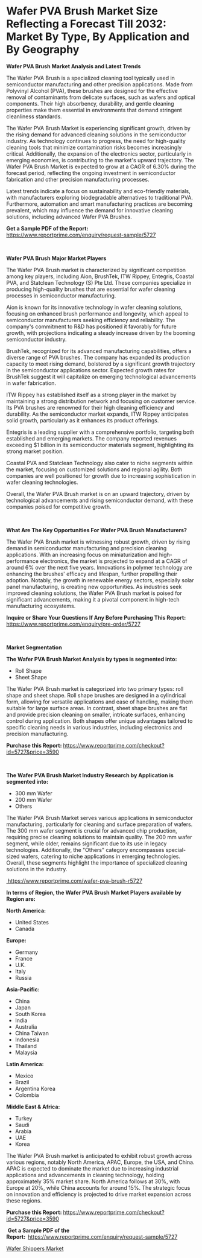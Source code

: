 <p><h1>Wafer PVA Brush Market Size Reflecting a Forecast Till 2032: Market By Type, By Application and By Geography</h1></p><p><strong>Wafer PVA Brush Market Analysis and Latest Trends</strong></p>
<p><p>The Wafer PVA Brush is a specialized cleaning tool typically used in semiconductor manufacturing and other precision applications. Made from Polyvinyl Alcohol (PVA), these brushes are designed for the effective removal of contaminants from delicate surfaces, such as wafers and optical components. Their high absorbency, durability, and gentle cleaning properties make them essential in environments that demand stringent cleanliness standards.</p><p>The Wafer PVA Brush Market is experiencing significant growth, driven by the rising demand for advanced cleaning solutions in the semiconductor industry. As technology continues to progress, the need for high-quality cleaning tools that minimize contamination risks becomes increasingly critical. Additionally, the expansion of the electronics sector, particularly in emerging economies, is contributing to the market's upward trajectory. The Wafer PVA Brush Market is expected to grow at a CAGR of 6.30% during the forecast period, reflecting the ongoing investment in semiconductor fabrication and other precision manufacturing processes.</p><p>Latest trends indicate a focus on sustainability and eco-friendly materials, with manufacturers exploring biodegradable alternatives to traditional PVA. Furthermore, automation and smart manufacturing practices are becoming prevalent, which may influence the demand for innovative cleaning solutions, including advanced Wafer PVA Brushes.</p></p>
<p><strong>Get a Sample PDF of the Report:&nbsp;</strong> <a href="https://www.reportprime.com/enquiry/request-sample/5727?utm_campaign=2626&utm_medium=2&utm_source=Github&utm_content=ia&utm_term=19032025&utm_id=wafer-pva-brush">https://www.reportprime.com/enquiry/request-sample/5727</a></p>
<p>&nbsp;</p>
<p><strong>Wafer PVA Brush Major Market Players</strong></p>
<p><p>The Wafer PVA Brush market is characterized by significant competition among key players, including Aion, BrushTek, ITW Rippey, Entegris, Coastal PVA, and Statclean Technology (S) Pte Ltd. These companies specialize in producing high-quality brushes that are essential for wafer cleaning processes in semiconductor manufacturing.</p><p>Aion is known for its innovative technology in wafer cleaning solutions, focusing on enhanced brush performance and longevity, which appeal to semiconductor manufacturers seeking efficiency and reliability. The company's commitment to R&D has positioned it favorably for future growth, with projections indicating a steady increase driven by the booming semiconductor industry.</p><p>BrushTek, recognized for its advanced manufacturing capabilities, offers a diverse range of PVA brushes. The company has expanded its production capacity to meet rising demand, bolstered by a significant growth trajectory in the semiconductor applications sector. Expected growth rates for BrushTek suggest it will capitalize on emerging technological advancements in wafer fabrication.</p><p>ITW Rippey has established itself as a strong player in the market by maintaining a strong distribution network and focusing on customer service. Its PVA brushes are renowned for their high cleaning efficiency and durability. As the semiconductor market expands, ITW Rippey anticipates solid growth, particularly as it enhances its product offerings.</p><p>Entegris is a leading supplier with a comprehensive portfolio, targeting both established and emerging markets. The company reported revenues exceeding $1 billion in its semiconductor materials segment, highlighting its strong market position. </p><p>Coastal PVA and Statclean Technology also cater to niche segments within the market, focusing on customized solutions and regional agility. Both companies are well positioned for growth due to increasing sophistication in wafer cleaning technologies.</p><p>Overall, the Wafer PVA Brush market is on an upward trajectory, driven by technological advancements and rising semiconductor demand, with these companies poised for competitive growth.</p></p>
<p>&nbsp;</p>
<p><strong>What Are The Key Opportunities For Wafer PVA Brush Manufacturers?</strong></p>
<p><p>The Wafer PVA Brush market is witnessing robust growth, driven by rising demand in semiconductor manufacturing and precision cleaning applications. With an increasing focus on miniaturization and high-performance electronics, the market is projected to expand at a CAGR of around 6% over the next five years. Innovations in polymer technology are enhancing the brushes' efficacy and lifespan, further propelling their adoption. Notably, the growth in renewable energy sectors, especially solar panel manufacturing, is creating new opportunities. As industries seek improved cleaning solutions, the Wafer PVA Brush market is poised for significant advancements, making it a pivotal component in high-tech manufacturing ecosystems.</p></p>
<p><strong>Inquire or Share Your Questions If Any Before Purchasing This Report:</strong> <a href="https://www.reportprime.com/enquiry/pre-order/5727?utm_campaign=2626&utm_medium=2&utm_source=Github&utm_content=ia&utm_term=19032025&utm_id=wafer-pva-brush">https://www.reportprime.com/enquiry/pre-order/5727</a></p>
<p>&nbsp;</p>
<p><strong>Market Segmentation</strong></p>
<p><strong>The Wafer PVA Brush Market Analysis by types is segmented into:</strong></p>
<p><ul><li>Roll Shape</li><li>Sheet Shape</li></ul></p>
<p><p>The Wafer PVA Brush market is categorized into two primary types: roll shape and sheet shape. Roll shape brushes are designed in a cylindrical form, allowing for versatile applications and ease of handling, making them suitable for large surface areas. In contrast, sheet shape brushes are flat and provide precision cleaning on smaller, intricate surfaces, enhancing control during application. Both shapes offer unique advantages tailored to specific cleaning needs in various industries, including electronics and precision manufacturing.</p></p>
<p><strong>Purchase this Report:&nbsp;</strong><a href="https://www.reportprime.com/checkout?id=5727&price=3590&utm_campaign=2626&utm_medium=2&utm_source=Github&utm_content=ia&utm_term=19032025&utm_id=wafer-pva-brush">https://www.reportprime.com/checkout?id=5727&price=3590</a></p>
<p>&nbsp;</p>
<p><strong>The Wafer PVA Brush Market Industry Research by Application is segmented into:</strong></p>
<p><ul><li>300 mm Wafer</li><li>200 mm Wafer</li><li>Others</li></ul></p>
<p><p>The Wafer PVA Brush Market serves various applications in semiconductor manufacturing, particularly for cleaning and surface preparation of wafers. The 300 mm wafer segment is crucial for advanced chip production, requiring precise cleaning solutions to maintain quality. The 200 mm wafer segment, while older, remains significant due to its use in legacy technologies. Additionally, the "Others" category encompasses special-sized wafers, catering to niche applications in emerging technologies. Overall, these segments highlight the importance of specialized cleaning solutions in the industry.</p></p>
<p><a href="https://www.reportprime.com/wafer-pva-brush-r5727?utm_campaign=2626&utm_medium=2&utm_source=Github&utm_content=ia&utm_term=19032025&utm_id=wafer-pva-brush">&nbsp;https://www.reportprime.com/wafer-pva-brush-r5727</a></p>
<p><strong>In terms of Region, the Wafer PVA Brush Market Players available by Region are:</strong></p>
<p>
    <p> <strong> North America: </strong>
        <ul>
            <li>United States</li>
            <li>Canada</li>
        </ul>
        </p> 
    <p> <strong> Europe: </strong>
        <ul>
            <li>Germany</li>
            <li>France</li>
            <li>U.K.</li>
            <li>Italy</li>
            <li>Russia</li>
        </ul>
        </p> 
    <p> <strong> Asia-Pacific: </strong>
        <ul>
            <li>China</li>
            <li>Japan</li>
            <li>South Korea</li>
            <li>India</li>
            <li>Australia</li>
            <li>China Taiwan</li>
            <li>Indonesia</li>
            <li>Thailand</li>
            <li>Malaysia</li>
        </ul>
        </p> 
    <p> <strong> Latin America: </strong>
        <ul>
            <li>Mexico</li>
            <li>Brazil</li>
            <li>Argentina Korea</li>
            <li>Colombia</li>
        </ul>
        </p> 
    <p> <strong> Middle East & Africa: </strong>
        <ul>
            <li>Turkey</li>
            <li>Saudi</li>
            <li>Arabia</li>
            <li>UAE</li>
            <li>Korea</li>
        </ul>
    </p>
    </p>
<p><p>The Wafer PVA Brush market is anticipated to exhibit robust growth across various regions, notably North America, APAC, Europe, the USA, and China. APAC is expected to dominate the market due to increasing industrial applications and advancements in cleaning technology, holding approximately 35% market share. North America follows at 30%, with Europe at 20%, while China accounts for around 15%. The strategic focus on innovation and efficiency is projected to drive market expansion across these regions.</p></p>
<p><strong>Purchase this Report: </strong><a href="https://www.reportprime.com/checkout?id=5727&price=3590&utm_campaign=2626&utm_medium=2&utm_source=Github&utm_content=ia&utm_term=19032025&utm_id=wafer-pva-brush">https://www.reportprime.com/checkout?id=5727&price=3590</a></p>
<p>&nbsp;<strong>Get a Sample PDF of the Report:&nbsp;&nbsp;</strong><a href="https://www.reportprime.com/enquiry/request-sample/5727?utm_campaign=2626&utm_medium=2&utm_source=Github&utm_content=ia&utm_term=19032025&utm_id=wafer-pva-brush">https://www.reportprime.com/enquiry/request-sample/5727</a></p>
<p><strong></strong></p>
<p><p><a href="https://github.com/ilonaenterline65/Market-Research-Report-List-1/blob/main/wafer-shippers-market.md?utm_campaign=2626&utm_medium=2&utm_source=Github&utm_content=ia&utm_term=19032025&utm_id=wafer-pva-brush">Wafer Shippers Market</a></p></p>